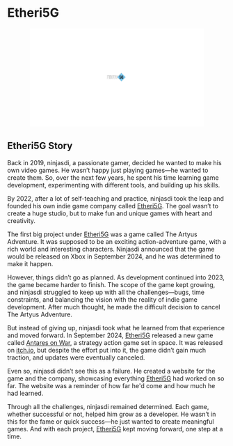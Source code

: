 # Etheri5G

<p align="center">
  <a href="https://ninjasdi.github.io/etheri5g/">
    <img src="Etheri5G.png" width="400" alt="Etheri5G Logo">
  </a>
</p>




## Etheri5G Story
Back in 2019, ninjasdi, a passionate gamer, decided he wanted to make his own video games. He wasn’t happy just playing games—he wanted to create them. So, over the next few years, he spent his time learning game development, experimenting with different tools, and building up his skills.

By 2022, after a lot of self-teaching and practice, ninjasdi took the leap and founded his own indie game company called [Etheri5G](https://ninjasdi.github.io/etheri5g/). The goal wasn’t to create a huge studio, but to make fun and unique games with heart and creativity.

The first big project under [Etheri5G](https://ninjasdi.github.io/etheri5g/) was a game called The Artyus Adventure. It was supposed to be an exciting action-adventure game, with a rich world and interesting characters. Ninjasdi announced that the game would be released on Xbox in September 2024, and he was determined to make it happen.

However, things didn’t go as planned. As development continued into 2023, the game became harder to finish. The scope of the game kept growing, and ninjasdi struggled to keep up with all the challenges—bugs, time constraints, and balancing the vision with the reality of indie game development. After much thought, he made the difficult decision to cancel The Artyus Adventure.

But instead of giving up, ninjasdi took what he learned from that experience and moved forward. In September 2024, [Etheri5G](https://ninjasdi.github.io/etheri5g/) released a new game called [Antares on War]([https://etheri5g.github.io](https://ninjasdi.github.io/etheri5g/)), a strategy action game set in space. It was released on [itch.io](https://etheri5g.itch.io), but despite the effort put into it, the game didn’t gain much traction, and updates were eventually canceled.

Even so, ninjasdi didn’t see this as a failure. He created a website for the game and the company, showcasing everything [Etheri5G](https://ninjasdi.github.io/etheri5g/) had worked on so far. The website was a reminder of how far he'd come and how much he had learned.

Through all the challenges, ninjasdi remained determined. Each game, whether successful or not, helped him grow as a developer. He wasn’t in this for the fame or quick success—he just wanted to create meaningful games. And with each project, [Etheri5G](https://ninjasdi.github.io/etheri5g/) kept moving forward, one step at a time.

